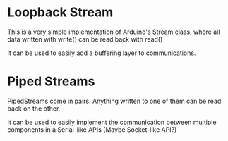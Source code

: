 Loopback Stream
===============

This is a very simple implementation of Arduino's Stream class, where all data written with write() can be read back with read()

It can be used to easily add a buffering layer to communications.

Piped Streams
=============

PipedStreams come in pairs. Anything written to one of them can be read back on the other.

It can be used to easily implement the communication between multiple components in a Serial-like APIs  (Maybe Socket-like API?)
